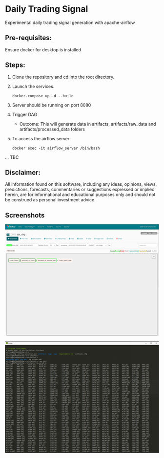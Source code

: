 # Daily Trading Signal

Experimental daily trading signal generation with apache-airflow

## Pre-requisites:
Ensure docker for desktop is installed


## Steps:

1. Clone the repository and cd into the root directory.
2. Launch the services.
    ```
    docker-compose up -d --build
    ```
3. Server should be running on port 8080

4. Trigger DAG
    - Outcome: This will generate data in artifacts, artifacts/raw_data and artifacts/processed_data folders
 
5. To access the airflow server:
    ```
    docker exec -it airflow_server /bin/bash
    ```  
... TBC

## Disclaimer:
All information found on this software, including any ideas, opinions, views, predictions, forecasts, commentaries or suggestions expressed or implied herein, are for informational and educational purposes only and should not be construed as personal investment advice.


## Screenshots
![airflow-dashboard](img/airflow_workflow.PNG?raw=true)

![airflow-pickles](img/pickles.PNG?raw=true)